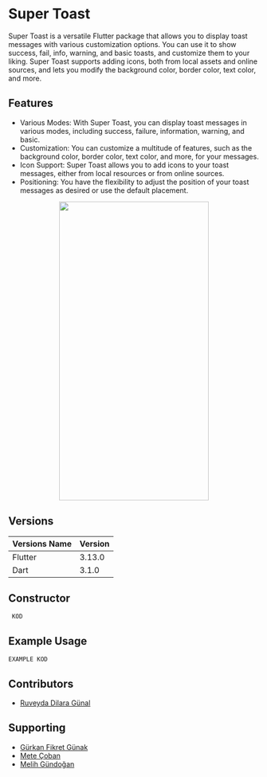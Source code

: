 # Super Toast

Super Toast is a versatile Flutter package that allows you to display toast messages with various customization options. You can use it to show success, fail, info, warning, and basic toasts, and customize them to your liking. Super Toast supports adding icons, both from local assets and online sources, and lets you modify the background color, border color, text color, and more.


## Features

- Various Modes: With Super Toast, you can display toast messages in various modes, including success, failure, information, warning, and basic.
- Customization: You can customize a multitude of features, such as the background color, border color, text color, and more, for your messages.
- Icon Support: Super Toast allows you to add icons to your toast messages, either from local resources or from online sources.
- Positioning: You have the flexibility to adjust the position of your toast messages as desired or use the default placement.

<p align="center">
  <img width="300" height="600" src="https://github.com/ruveydagunal/super_toast/assets/136679910/b61f108d-af07-4ac9-93c4-a3b2b75f24dd">
</p>

## Versions

|Versions Name | Version |  
|--------------|---------|
| Flutter      | 3.13.0  |
| Dart         | 3.1.0   |


## Constructor

```
 KOD

```

## Example Usage

```
EXAMPLE KOD

```




## Contributors 

- [Ruveyda Dilara Günal](https://github.com/ruveydagunal)


## Supporting
- [Gürkan Fikret Günak](https://github.com/gurkanfikretgunak)
- [Mete Çoban](https://github.com/metecoban)
- [Melih Gündoğan](https://github.com/melihgundogan)
